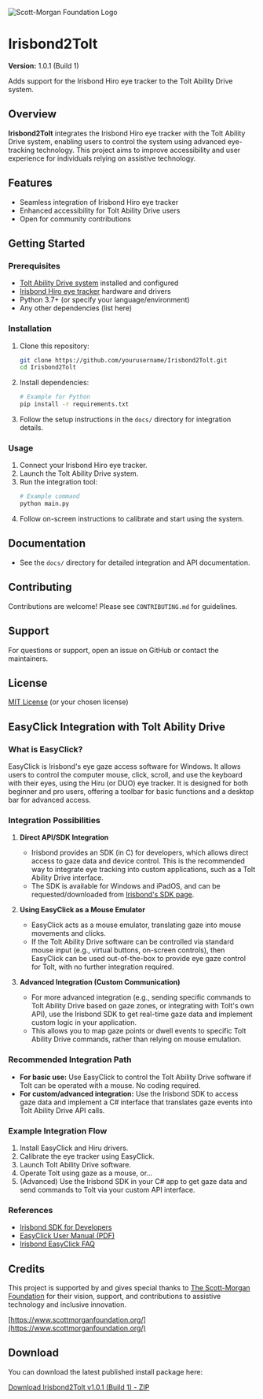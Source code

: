 ![Scott-Morgan Foundation Logo](src/Irisbond2Tolt.Demo/ScottMorganFoundationLogo.png)

# Irisbond2Tolt

**Version:** 1.0.1 (Build 1)

Adds support for the Irisbond Hiro eye tracker to the Tolt Ability Drive system.

## Overview

**Irisbond2Tolt** integrates the Irisbond Hiro eye tracker with the Tolt Ability Drive system, enabling users to control the system using advanced eye-tracking technology. This project aims to improve accessibility and user experience for individuals relying on assistive technology.

## Features

- Seamless integration of Irisbond Hiro eye tracker
- Enhanced accessibility for Tolt Ability Drive users
- Open for community contributions

## Getting Started

### Prerequisites

- [Tolt Ability Drive system](https://www.tolt.com/) installed and configured
- [Irisbond Hiro eye tracker](https://www.irisbond.com/) hardware and drivers
- Python 3.7+ (or specify your language/environment)
- Any other dependencies (list here)

### Installation

1. Clone this repository:
   ```sh
   git clone https://github.com/yourusername/Irisbond2Tolt.git
   cd Irisbond2Tolt
   ```

2. Install dependencies:
   ```sh
   # Example for Python
   pip install -r requirements.txt
   ```

3. Follow the setup instructions in the `docs/` directory for integration details.

### Usage

1. Connect your Irisbond Hiro eye tracker.
2. Launch the Tolt Ability Drive system.
3. Run the integration tool:
   ```sh
   # Example command
   python main.py
   ```
4. Follow on-screen instructions to calibrate and start using the system.

## Documentation

- See the `docs/` directory for detailed integration and API documentation.

## Contributing

Contributions are welcome! Please see `CONTRIBUTING.md` for guidelines.

## Support

For questions or support, open an issue on GitHub or contact the maintainers.

## License

[MIT License](LICENSE) (or your chosen license)

## EasyClick Integration with Tolt Ability Drive

### What is EasyClick?
EasyClick is Irisbond's eye gaze access software for Windows. It allows users to control the computer mouse, click, scroll, and use the keyboard with their eyes, using the Hiru (or DUO) eye tracker. It is designed for both beginner and pro users, offering a toolbar for basic functions and a desktop bar for advanced access.

### Integration Possibilities

1. **Direct API/SDK Integration**
   - Irisbond provides an SDK (in C) for developers, which allows direct access to gaze data and device control. This is the recommended way to integrate eye tracking into custom applications, such as a Tolt Ability Drive interface.
   - The SDK is available for Windows and iPadOS, and can be requested/downloaded from [Irisbond's SDK page](https://www.irisbond.com/en/aac-products/sdk/).

2. **Using EasyClick as a Mouse Emulator**
   - EasyClick acts as a mouse emulator, translating gaze into mouse movements and clicks.
   - If the Tolt Ability Drive software can be controlled via standard mouse input (e.g., virtual buttons, on-screen controls), then EasyClick can be used out-of-the-box to provide eye gaze control for Tolt, with no further integration required.

3. **Advanced Integration (Custom Communication)**
   - For more advanced integration (e.g., sending specific commands to Tolt Ability Drive based on gaze zones, or integrating with Tolt's own API), use the Irisbond SDK to get real-time gaze data and implement custom logic in your application.
   - This allows you to map gaze points or dwell events to specific Tolt Ability Drive commands, rather than relying on mouse emulation.

### Recommended Integration Path
- **For basic use:** Use EasyClick to control the Tolt Ability Drive software if Tolt can be operated with a mouse. No coding required.
- **For custom/advanced integration:** Use the Irisbond SDK to access gaze data and implement a C# interface that translates gaze events into Tolt Ability Drive API calls.

### Example Integration Flow
1. Install EasyClick and Hiru drivers.
2. Calibrate the eye tracker using EasyClick.
3. Launch Tolt Ability Drive software.
4. Operate Tolt using gaze as a mouse, or...
5. (Advanced) Use the Irisbond SDK in your C# app to get gaze data and send commands to Tolt via your custom API interface.

### References
- [Irisbond SDK for Developers](https://www.irisbond.com/en/aac-products/sdk/)
- [EasyClick User Manual (PDF)](https://www.irisbond.com/wp-content/uploads/2024/08/2024-User-Manual-Hiru-ENG.pdf)
- [Irisbond EasyClick FAQ](https://www.irisbond.com/en/frequently-asked-questions/)

## Credits

This project is supported by and gives special thanks to [The Scott-Morgan Foundation](https://www.scottmorganfoundation.org/) for their vision, support, and contributions to assistive technology and inclusive innovation.

[https://www.scottmorganfoundation.org/](https://www.scottmorganfoundation.org/)

## Download

You can download the latest published install package here:

[Download Irisbond2Tolt v1.0.1 (Build 1) - ZIP](https://github.com/ericrkern/Irisbond2Tolt/raw/main/publish/Irisbond2Tolt.zip) 